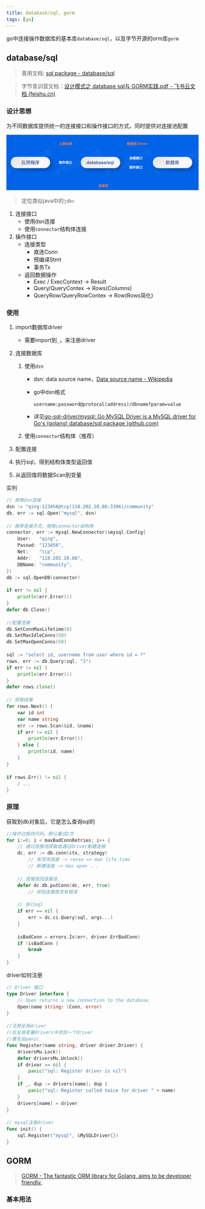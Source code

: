 ```yaml
---
title: database/sql, gorm
tags: [go]
---
```


go中连接操作数据库的基本库`database/sql`，以及字节开源的orm库`gorm`

## database/sql

> 善用文档: [sql package - database/sql ](https://pkg.go.dev/database/sql)

> 字节青训营文档：[设计模式之 database sql与 GORM实践.pdf - 飞书云文档 (feishu.cn)](https://bytedance.feishu.cn/file/boxcnct7Jc8Td2Oolfbm6t4HfJg)

### 设计思想

为不同数据库提供统一的连接接口和操作接口的方式，同时提供对连接池配置

![image-20220516171737879](https://raw.githubusercontent.com/Usigned/pic-typora/main/images/image-20220516171737879.png)

> 定位类似java中的`jdbc`

1. 连接接口
   - 使用dsn连接
   - 使用`connector`结构体连接
2. 操作接口
   - 连接类型
     - 直连Conn
     - 预编译Stmt
     - 事务Tx
   - 返回数据操作
     - Exec / ExecContext -> Result
     - Query/QueryContex -> Rows(Columns)
     - QueryRow/QueryRowContex -> Row(Rows简化)

### 使用

1. import数据库driver

   - 需要import到`_`，来注册driver

2. 连接数据库

   1. 使用`dsn`

      - dsn: data source name，[Data source name - Wikipedia](https://en.wikipedia.org/wiki/Data_source_name)

      - go中dsn格式

        ```
        username:password@protocol(address)/dbname?param=value
        ```

      - 详见[go-sql-driver/mysql: Go MySQL Driver is a MySQL driver for Go's (golang) database/sql package (github.com)](https://github.com/go-sql-driver/mysql#dsn-data-source-name)

   2. 使用`connector`结构体（推荐）

3. 配置连接

4. 执行sql，得到结构体类型返回值

5. 从返回值将数据Scan到变量

实列

```go
// 使用dsn连接
dsn := "qing:123456@tcp(118.202.10.86:3306)/community"
db, err := sql.Open("mysql", dsn)

// 推荐连接方式，使用connector结构体
connector, err := mysql.NewConnector(&mysql.Config{
    User:   "qing",
    Passwd: "123456",
    Net:    "tcp",
    Addr:   "118.202.10.86",
    DBName: "community",
})
db := sql.OpenDB(connector)

if err != nil {
    println(err.Error())
}
defer db.Close()

//配置连接
db.SetConnMaxLifetime(0)
db.SetMaxIdleConns(50)
db.SetMaxOpenConns(50)

sql := "select id, username from user where id = ?"
rows, err := db.Query(sql, "1")
if err != nil {
    println(err.Error())
}
defer rows.close()

// 获取结果
for rows.Next() {
    var id int
    var name string
    err := rows.Scan(&id, &name)
    if err != nil {
        println(err.Error())
    } else {
        println(id, name)
    }
}

if rows.Err() != nil {
    / ...
}
```

### 原理

获取到db对象后，它是怎么查询sql的

```go
//操作过程伪代码，默认重试2次
for i:=0; i < maxBadConnRetries; i++ {
    // 通过连接池获取或通过driver新建连接
    dc, err := db.conn(ctx, strategy)
    	// 有空闲连接 -> reuse => max life time
    	// 新建连接 -> max open ...
    
    // 连接放回连接池
    defer dc.db.putConn(dc, err, true)
    	// 校验连接是否有错误
    
    // 执行sql
    if err == nil {
        err = dc.ci.Query(sql, args...)
    }
    
    isBadConn = errors.Is(err, driver.ErrBadConn)
    if !isBadConn {
        break
    }
}
```

driver如何注册

```go
// Driver 接口
type Driver interface {
	// Open returns a new connection to the database.
	Open(name string) (Conn, error)
}

//注册全局driver
//在全局变量drivers中添加一个driver
//重名会panic
func Register(name string, driver driver.Driver) {
	driversMu.Lock()
	defer driversMu.Unlock()
	if driver == nil {
		panic("sql: Register driver is nil")
	}
	if _, dup := drivers[name]; dup {
		panic("sql: Register called twice for driver " + name)
	}
	drivers[name] = driver
}

// mysql注册driver
func init() {
	sql.Register("mysql", &MySQLDriver{})
}
```

## GORM

> [GORM - The fantastic ORM library for Golang, aims to be developer friendly.](https://gorm.io/)

### 基本用法

```
```

